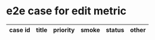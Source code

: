 # e2e case for edit metric

| case id    | title                                   |  priority   |   smoke   | status | other |
|------------|-----------------------------------------|-------------|-----------|--------|-------|
